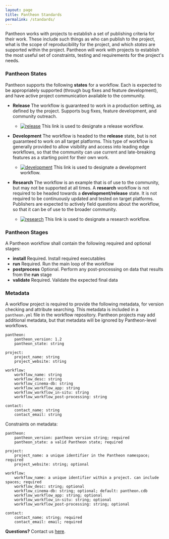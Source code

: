 ```yaml
---
layout: page
title: Pantheon Standards
permalink: /standards/
---
```


Pantheon works with projects to establish a set of publishing criteria for their work. These include such things as who can publish to the project, what is the scope of reproducibility for the project, and which *states* are supported within the project. Pantheon will work with projects to establish the most useful set of constraints, testing and requirements for the project's needs.

### Pantheon States

Pantheon supports the following **states** for a workflow. Each is expected to be appropriately supported (through bug fixes and feature development), and have active project communication available to the community. 
- **Release** The workflow is guaranteed to work in a production setting, as defined by the project. Supports bug fixes, feature development, and community outreach.
    - [![release](https://pantheonscience.github.io/states/release.png)](https://pantheonscience.github.io/standards/) This link is used to designate a release workflow.

- **Development** The workflow is headed to the **release** state, but is not guaranteed to work on all target platforms. This type of workflow is generally provided to allow visibility and access into leading edge workflows, so that the community can use current and late-breaking features as a starting point for their own work.
    - [![development](https://pantheonscience.github.io/states/development.png)](https://pantheonscience.github.io/standards/) This link is used to designate a development workflow.

- **Research** The workflow is an example that is of use to the community, but may not be supported at all times. A **research** workflow is not required to be headed towards a **development/release** state. It is not required to be continuously updated and tested on target platforms. Publishers are expected to actively field questions about the workflow, so that it can be of use to the broader community.
    - [![research](https://pantheonscience.github.io/states/research.png)](https://pantheonscience.github.io/standards/) This link is used to designate a research workflow.

### Pantheon Stages

A Pantheon workflow shall contain the following required and optional stages:

- **install** Required. Install required executables
- **run** Required. Run the main loop of the workflow 
- **postprocess** Optional. Perform any post-processing on data that results from the **run** stage
- **validate** Required. Validate the expected final data

### Metadata

A workflow project is required to provide the following metadata, for version checking and attribute searching. This metadata is included in a `pantheon.yml` file in the workflow repository. Pantheon projects may add additional metadata, but that metadata will be ignored by Pantheon-level workflows.

```
pantheon:
    pantheon_version: 1.2 
    pantheon_state: string

project:
    project_name: string
    project_website: string

workflow:
    workflow_name: string
    workflow_desc: string 
    workflow_cinema-db: string
    workflow_workflow_app: string
    workflow_workflow_in-situ: string
    workflow_workflow_post-processing: string
           
contact: 
    contact_name: string  
    contact_email: string
```

Constraints on metadata:

```
pantheon:
    pantheon_version: pantheon version string; required
    pantheon_state: a valid Pantheon state; required 

project:
    project_name: a unique identifier in the Pantheon namespace; required 
    project_website: string; optional

workflow:
    workflow_name: a unique identifier within a project. can include spaces; required
    workflow_desc: string; optional 
    workflow_cinema-db: string; optional; default: pantheon.cdb
    workflow_workflow_app: string; optional
    workflow_workflow_in-situ: string; optional
    workflow_workflow_post-processing: string; optional
           
contact: 
    contact_name: string; required  
    contact_email: email; required
```

**Questions?** Contact us [here](mailto:pantheon-help@lanl.gov).

